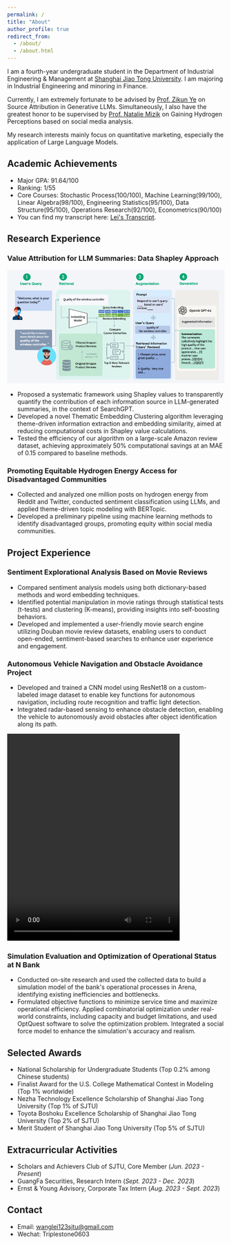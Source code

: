 ```yaml
---
permalink: /
title: "About"
author_profile: true
redirect_from: 
  - /about/
  - /about.html
---
```


<!--
You can find my CV here: [Lei's Curriculum Vitae](../Lei CV.pdf).
-->

I am a fourth-year undergraduate student in the Department of Industrial Engineering & Management at [Shanghai Jiao Tong University](https://en.sjtu.edu.cn/). I am majoring in Industrial Engineering and minoring in Finance.

Currently, I am extremely fortunate to be advised by [Prof. Zikun Ye](https://zikunye.com/) on Source Attribution in Generative LLMs. Simultaneously, I also have the greatest honor to be supervised by [Prof. Natalie Mizik](https://foster.uw.edu/faculty-research/directory/natalie-mizik/) on Gaining Hydrogen Perceptions based on social media analysis. 

My research interests mainly focus on quantitative marketing, especially the application of Large Language Models.

Academic Achievements
------
* Major GPA: 91.64/100
* Ranking: 1/55
* Core Courses: Stochastic Process(100/100), Machine Learning(99/100), Linear Algebra(98/100), Engineering Statistics(95/100), Data Structure(95/100), Operations Research(92/100), Econometrics(90/100)
* You can find my transcript here: [Lei's Transcript](../files/Transcript.pdf).


Research Experience
------
### Value Attribution for LLM Summaries: Data Shapley Approach                   

<img src="../framework.png" alt="Profile Picture" width="800" height="auto">


* Proposed a systematic framework using Shapley values to transparently quantify the contribution of each
information source in LLM-generated summaries, in the context of SearchGPT.
* Developed a novel Thematic Embedding Clustering algorithm leveraging theme-driven information extraction and
embedding similarity, aimed at reducing computational costs in Shapley value calculations.
* Tested the efficiency of our algorithm on a large-scale Amazon review dataset, achieving approximately 50%
computational savings at an MAE of 0.15 compared to baseline methods.

### Promoting Equitable Hydrogen Energy Access for Disadvantaged Communities             

* Collected and analyzed one million posts on hydrogen energy from Reddit and Twitter, conducted sentiment
classification using LLMs, and applied theme-driven topic modeling with BERTopic.
* Developed a preliminary pipeline using machine learning methods to identify disadvantaged groups, promoting
equity within social media communities.


Project Experience
------

### Sentiment Explorational Analysis Based on Movie Reviews            

* Compared sentiment analysis models using both dictionary-based methods and word embedding techniques.
* Identified potential manipulation in movie ratings through statistical tests (t-tests) and clustering (K-means),
providing insights into self-boosting behaviors.
* Developed and implemented a user-friendly movie search engine utilizing Douban movie review datasets, enabling users to conduct open-ended, sentiment-based searches to enhance user experience and engagement.


### Autonomous Vehicle Navigation and Obstacle Avoidance Project                   

* Developed and trained a CNN model using ResNet18 on a custom-labeled image dataset to enable key functions for autonomous navigation, including route recognition and traffic light detection.
* Integrated radar-based sensing to enhance obstacle detection, enabling the vehicle to autonomously avoid obstacles after object identification along its path.

<video width="400" height="480" controls>
  <source src="../files/self_driving_video.mp4" type="video/mp4">
  Your browser does not support the video tag.
</video>

### Simulation Evaluation and Optimization of Operational Status at N Bank

* Conducted on-site research and used the collected data to build a simulation model of the bank's operational processes in Arena, identifying existing inefficiencies and bottlenecks.
* Formulated objective functions to minimize service time and maximize operational efficiency. Applied combinatorial optimization under real-world constraints, including capacity and budget limitations, and used OptQuest software to solve the optimization problem. Integrated a social force model to enhance the simulation's accuracy and realism.


Selected Awards
------
* National Scholarship for Undergraduate Students (Top 0.2% among Chinese students)
* Finalist Award for the U.S. College Mathematical Contest in Modeling (Top 1% worldwide)
* Nezha Technology Excellence Scholarship of Shanghai Jiao Tong University (Top 1% of SJTU)
* Toyota Boshoku Excellence Scholarship of Shanghai Jiao Tong University (Top 2% of SJTU)
* Merit Student of Shanghai Jiao Tong University (Top 5% of SJTU)


Extracurricular Activities
------
* Scholars and Achievers Club of SJTU, Core Member                                                 (_Jun. 2023 - Present_)
* GuangFa Securities, Research Intern                                                  (_Sept. 2023 - Dec. 2023_)
* Ernst & Young Advisory, Corporate Tax Intern                                 (_Aug. 2023 - Sept. 2023_)

Contact
------
* Email: wanglei123sjtu@gmail.com
* Wechat: Triplestone0603
